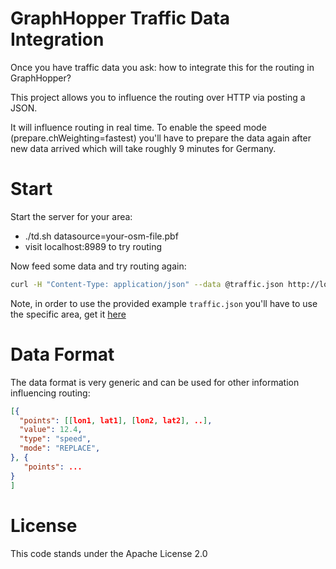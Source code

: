 # GraphHopper Traffic Data Integration

Once you have traffic data you ask: how to integrate this for the routing in GraphHopper?

This project allows you to influence the routing over HTTP via posting a JSON.

It will influence routing in real time. To enable the speed mode (prepare.chWeighting=fastest)
you'll have to prepare the data again after new data arrived which will take roughly 9 minutes 
for Germany.

# Start

Start the server for your area:

 * ./td.sh datasource=your-osm-file.pbf
 * visit localhost:8989 to try routing

Now feed some data and try routing again:

```bash
curl -H "Content-Type: application/json" --data @traffic.json http://localhost:8989/datafeed
```

Note, in order to use the provided example `traffic.json` you'll have to use the specific area, get it 
[here](http://download.geofabrik.de/europe/germany/nordrhein-westfalen/duesseldorf-regbez-latest.osm.pbf)

# Data Format

The data format is very generic and can be used for other information influencing routing:

```json
[{ 
  "points": [[lon1, lat1], [lon2, lat2], ..],
  "value": 12.4,
  "type": "speed",
  "mode": "REPLACE",
}, {
   "points": ...
}
]
```

# License

This code stands under the Apache License 2.0